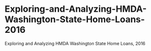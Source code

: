 # Exploring-and-Analyzing-HMDA-Washington-State-Home-Loans-2016
Exploring and Analyzing HMDA Washington State Home Loans, 2016
